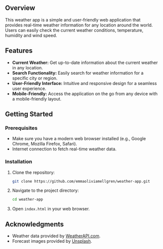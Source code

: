 ## Overview

This weather app is a simple and user-friendly web application that provides real-time weather information for any location around the world. Users can easily check the current weather conditions, temperature, humidity and wind speed.

## Features

-   **Current Weather:** Get up-to-date information about the current weather in any location.
-   **Search Functionality:** Easily search for weather information for a specific city or region.
-   **User-Friendly Interface:** Intuitive and responsive design for a seamless user experience.
-   **Mobile-Friendly:** Access the application on the go from any device with a mobile-friendly layout.

## Getting Started

### Prerequisites

-   Make sure you have a modern web browser installed (e.g., Google Chrome, Mozilla Firefox, Safari).
-   Internet connection to fetch real-time weather data.

### Installation

1. Clone the repository:

    ```bash
    git clone https://github.com/emmaoliviamellgren/weather-app.git
    ```

2. Navigate to the project directory:

    ```bash
    cd weather-app
    ```

3. Open `index.html` in your web browser.

## Acknowledgments

-   Weather data provided by [WeatherAPI.com](https://weatherapi.com).
-   Forecast images provided by [Unsplash](https://unsplash.com).
